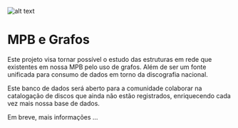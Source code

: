 ![alt text](https://br.royalvegascasino.com/blog/wp-content/uploads/br_royalvegas_com/2018/10/destak_carictura.png)

# MPB e Grafos

Este projeto visa tornar possível o estudo das estruturas em rede que existentes em nossa MPB pelo uso de grafos. Além de ser um fonte unificada para consumo de dados em torno da discografia nacional.

Este banco de dados será aberto para a comunidade colaborar na catalogação de discos que ainda não estão registrados, enriquecendo cada vez mais nossa base de dados.

Em breve, mais informações ...
